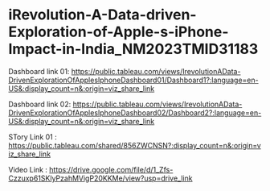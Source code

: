 # iRevolution-A-Data-driven-Exploration-of-Apple-s-iPhone-Impact-in-India_NM2023TMID31183

Dashboard link 01: https://public.tableau.com/views/IrevolutionAData-DrivenExplorationOfApplesIphoneDashboard01/Dashboard1?:language=en-US&:display_count=n&:origin=viz_share_link

Dashboard link 02: https://public.tableau.com/views/IrevolutionAData-DrivenExplorationOfApplesIphoneDashboard02/Dashboard2?:language=en-US&:display_count=n&:origin=viz_share_link

STory Link 01 : https://public.tableau.com/shared/856ZWCNSN?:display_count=n&:origin=viz_share_link

Video Link : https://drive.google.com/file/d/1_Zfs-Czzuxp61SKlyPzahMVigP20KKMe/view?usp=drive_link
